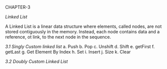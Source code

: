 CHAPTER-3

_Linked List_

A Linked List is a linear data structure where elements, called nodes, are not stored contiguously in the memory. Instead, each node contains data and a reference, ot link, to the next node in the sequence.

_3.1 Singly Custom linked list_
a. Push
b. Pop
c. Unshift
d. Shift
e. getFirst
f. getLast
g. Get Element By Index
h. Set
i. Insert
j. Size
k. Clear

_3.2 Doubly Custom Linked List_
